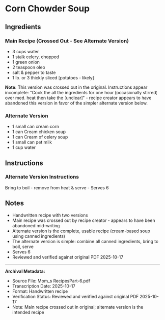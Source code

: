 # Corn Chowder Soup

## Ingredients

### Main Recipe (Crossed Out - See Alternate Version)
- 3 cups water
- 1 stalk celery, chopped
- 1 green onion
- 2 teaspoon oleo
- salt & pepper to taste
- 1 lb. or 3 thickly sliced [potatoes - likely]

**Note:** This version was crossed out in the original. Instructions appear incomplete: "Cook the all the ingredients for one hour (occasionally stirred) over med. heat then take the [unclear]" - recipe creator appears to have abandoned this version in favor of the simpler alternate version below.

### Alternate Version
- 1 small can cream corn
- 1 can Cream chicken soup
- 1 can Cream of celery soup
- 1 small can pet milk
- 1 cup water

## Instructions

### Alternate Version Instructions
Bring to boil - remove from heat & serve - Serves 6

## Notes

- Handwritten recipe with two versions
- Main recipe was crossed out by recipe creator - appears to have been abandoned mid-writing
- Alternate version is the complete, usable recipe (cream-based soup using canned ingredients)
- The alternate version is simple: combine all canned ingredients, bring to boil, serve
- Serves 6
- Reviewed and verified against original PDF 2025-10-17

---

**Archival Metadata:**
- Source File: Mom_s RecipesPart-6.pdf
- Transcription Date: 2025-10-17
- Format: Handwritten recipe
- Verification Status: Reviewed and verified against original PDF 2025-10-17
- Note: Main recipe crossed out in original; alternate version is the intended recipe
